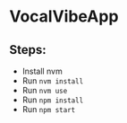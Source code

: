# VocalVibeApp

## Steps:

- Install nvm
- Run `nvm install`
- Run `nvm use`
- Run `npm install`
- Run `npm start`